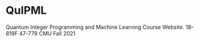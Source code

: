 # QuIPML
Quantum Integer Programming and Machine Learning Course Website. 18-819F 47-779 CMU Fall 2021
